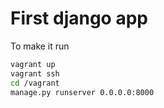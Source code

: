 # First django app

To make it run 

```bash
vagrant up
vagrant ssh
cd /vagrant
manage.py runserver 0.0.0.0:8000
```
